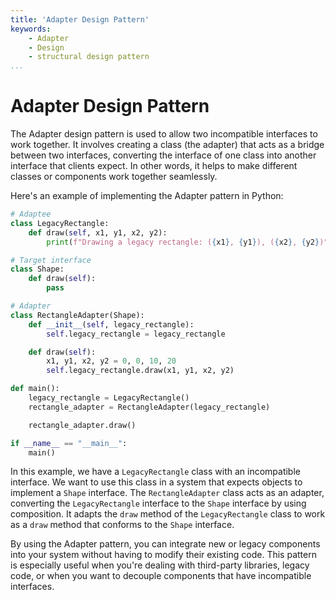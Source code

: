 ```yaml
---
title: 'Adapter Design Pattern'
keywords:
    - Adapter
    - Design
    - structural design pattern
...
```

# Adapter Design Pattern
The Adapter design pattern is used to allow two incompatible interfaces to work together. It involves creating a class (the adapter) that acts as a bridge between two interfaces, converting the interface of one class into another interface that clients expect. In other words, it helps to make different classes or components work together seamlessly.

Here's an example of implementing the Adapter pattern in Python:

```python
# Adaptee
class LegacyRectangle:
    def draw(self, x1, y1, x2, y2):
        print(f"Drawing a legacy rectangle: ({x1}, {y1}), ({x2}, {y2})")

# Target interface
class Shape:
    def draw(self):
        pass

# Adapter
class RectangleAdapter(Shape):
    def __init__(self, legacy_rectangle):
        self.legacy_rectangle = legacy_rectangle

    def draw(self):
        x1, y1, x2, y2 = 0, 0, 10, 20
        self.legacy_rectangle.draw(x1, y1, x2, y2)

def main():
    legacy_rectangle = LegacyRectangle()
    rectangle_adapter = RectangleAdapter(legacy_rectangle)

    rectangle_adapter.draw()

if __name__ == "__main__":
    main()
```

In this example, we have a `LegacyRectangle` class with an incompatible interface. We want to use this class in a system that expects objects to implement a `Shape` interface. The `RectangleAdapter` class acts as an adapter, converting the `LegacyRectangle` interface to the `Shape` interface by using composition. It adapts the `draw` method of the `LegacyRectangle` class to work as a `draw` method that conforms to the `Shape` interface.

By using the Adapter pattern, you can integrate new or legacy components into your system without having to modify their existing code. This pattern is especially useful when you're dealing with third-party libraries, legacy code, or when you want to decouple components that have incompatible interfaces.